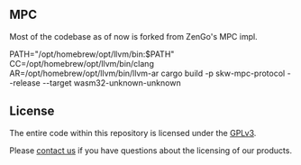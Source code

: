 ## MPC

Most of the codebase as of now is forked from ZenGo's MPC impl.

PATH="/opt/homebrew/opt/llvm/bin:$PATH" CC=/opt/homebrew/opt/llvm/bin/clang AR=/opt/homebrew/opt/llvm/bin/llvm-ar cargo build -p skw-mpc-protocol --release --target wasm32-unknown-unknown

## License

The entire code within this repository is licensed under the [GPLv3](LICENSE).

Please [contact us](https://skye.kiwi) if you have questions about
the licensing of our products.
